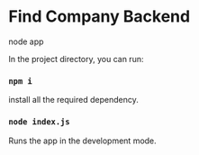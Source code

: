 # Find Company Backend
node app

In the project directory, you can run:


### `npm i`
install all the required dependency.

### `node index.js`
Runs the app in the development mode.

